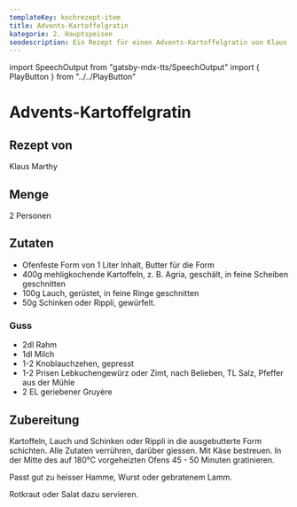 ```yaml
---
templateKey: kochrezept-item
title: Advents-Kartoffelgratin
kategorie: 2. Hauptspeisen
seodescription: Ein Rezept für einen Advents-Kartoffelgratin von Klaus Marthy.
---
```

import SpeechOutput from "gatsby-mdx-tts/SpeechOutput"
import { PlayButton } from "../../PlayButton"

<SpeechOutput id="kochrezept-klaus-marthy-advents-kartoffelgratin" customPlayButton={PlayButton}>

# Advents-Kartoffelgratin

## Rezept von

Klaus Marthy

## Menge

2 Personen

## Zutaten

* Ofenfeste Form von 1 Liter Inhalt,  Butter für die Form
* 400g mehligkochende Kartoffeln, z. B. Agria, geschält, in feine Scheiben geschnitten  
* 100g Lauch, gerüstet, in feine Ringe geschnitten 
* 50g Schinken oder Rippli, gewürfelt.

### Guss

* 2dl Rahm  
* 1dl Milch
* 1-2 Knoblauchzehen, gepresst
* 1-2 Prisen Lebkuchengewürz oder Zimt, nach Belieben, TL Salz, Pfeffer aus der Mühle  
* 2 EL geriebener Gruyère   

## Zubereitung

Kartoffeln, Lauch und Schinken oder Rippli in die ausgebutterte Form schichten. Alle Zutaten verrühren, darüber giessen. Mit Käse bestreuen. 
In der Mitte des auf 180°C vorgeheizten Ofens 45 - 50 Minuten gratinieren.  

Passt gut zu heisser Hamme, Wurst oder gebratenem Lamm. 

Rotkraut oder Salat dazu servieren. 

</SpeechOutput>